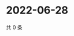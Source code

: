 # 2022-06-28

共 0 条

<!-- BEGIN WEIBO -->
<!-- 最后更新时间 Tue Jun 28 2022 01:21:53 GMT+0800 (China Standard Time) -->

<!-- END WEIBO -->
